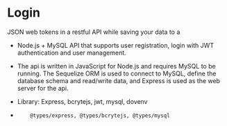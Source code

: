 # Login
JSON web tokens in a restful API while saving your data to a 


- Node.js + MySQL API that supports user registration, login with JWT authentication and user management.

- The api is written in JavaScript for Node.js and requires MySQL to be running. The Sequelize ORM is used to connect to MySQL, define the database schema and read/write data, and Express is used as the web server for the api.

- Library: Express, bcrytejs, jwt, mysql, dovenv
-         @types/express, @types/bcrytejs, @types/mysql
